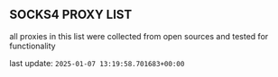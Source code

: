 ## SOCKS4 PROXY LIST

all proxies in this list were collected from open sources and tested for functionality

last update: `2025-01-07 13:19:58.701683+00:00`